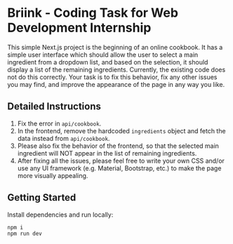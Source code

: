 # Briink - Coding Task for Web Development Internship

This simple Next.js project is the beginning of an online cookbook. It has a simple user interface which should allow the user to select a main ingredient from a dropdown list, and based on the selection, it should display a list of the remaining ingredients. Currently, the existing code does not do this correctly. Your task is to fix this behavior, fix any other issues you may find, and improve the appearance of the page in any way you like.

## Detailed Instructions

1. Fix the error in `api/cookbook`.
2. In the frontend, remove the hardcoded `ingredients` object and fetch the data instead from `api/cookbook`.
3. Please also fix the behavior of the frontend, so that the selected main ingredient will NOT appear in the list of remaining ingredients.
4. After fixing all the issues, please feel free to write your own CSS and/or use any UI framework (e.g. Material, Bootstrap, etc.) to make the page more visually appealing.

## Getting Started

Install dependencies and run locally:

```
npm i
npm run dev
```
